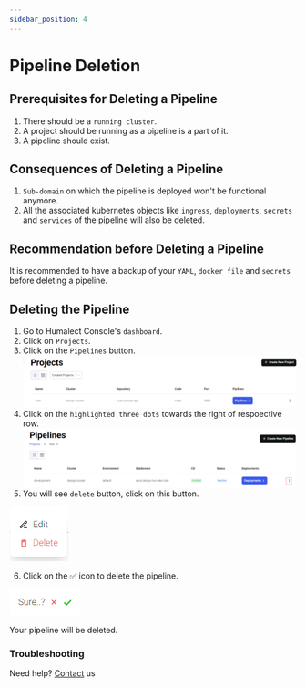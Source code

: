 ```yaml
---
sidebar_position: 4
---
```


# Pipeline Deletion

## Prerequisites for Deleting a Pipeline
1. There should be a `running cluster`.
2. A project should be running as a pipeline is a part of it.
3. A pipeline should exist.

## Consequences of Deleting a Pipeline

1. `Sub-domain` on which the pipeline is deployed won't be functional anymore.
2. All the associated kubernetes objects like `ingress`, `deployments`, `secrets` and `services` of the pipeline will also be deleted.

## Recommendation before Deleting a Pipeline
It is recommended to have a backup of your `YAML`, `docker file` and `secrets` before deleting a pipeline.

## Deleting the Pipeline
1. Go to Humalect Console's `dashboard`.
2. Click on `Projects`.
3. Click on the `Pipelines` button.
![list-all-projects](./../../static/img/list-all-projects.png)
4. Click on the `highlighted three dots` towards the right of respoective row.
![list-all-pipelines](./../../static/img/list-all-pipelines.png)
5. You will see `delete` button, click on this button.

![delete-dropdown](./../../static/img/delete-dropdown.png)

6. Click on the ✅ icon to delete the pipeline.

![confirm-deletion-pipeline](./../../static/img/confirm-deletion-pipeline.png)

Your pipeline will be deleted.

### Troubleshooting
Need help? [Contact](./../Contact-us/reach-out-to-us) us

